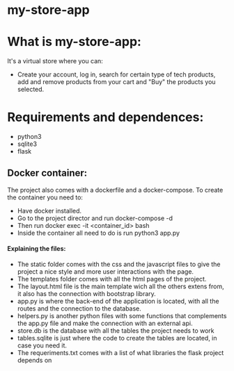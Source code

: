# my-store-app

# What is my-store-app:

It's a virtual store where you can: 
- Create your account, log in, search for certain type of tech products, add and remove products from your cart and "Buy" the products you selected.

# Requirements and dependences:

- python3
- sqlite3
- flask

## Docker container:

The project also comes with a dockerfile and a docker-compose. To create the container you need to:
- Have docker installed.
- Go to the project director and run docker-compose -d
- Then run docker exec -it <container_id> bash
- Inside the container all need to do is run python3 app.py

#### Explaining the files:

- The static folder comes with the css and the javascript files to give the project a nice style and more user interactions with the page.
- The templates folder comes with all the html pages of the project.
- The layout.html file is the main template wich all the others extens from, it also has the connection with bootstrap library.
- app.py is where the back-end of the application is located, with all the routes and the connection to the database.
- helpers.py is another python files with some functions that complements the app.py file and make the connection with an external api.
- store.db is the database with all the tables the project needs to work
- tables.sqlite is just where the code to create the tables are located, in case you need it.
- The requeriments.txt comes with a list of what libraries the flask project depends on

